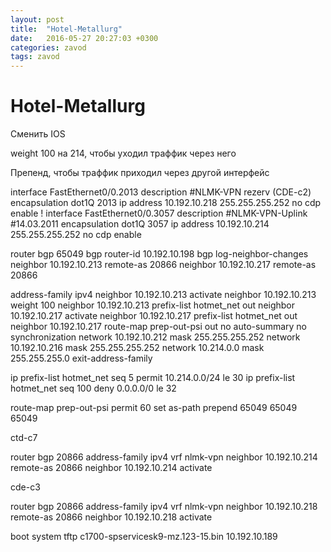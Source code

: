 ```yaml
---
layout: post
title:  "Hotel-Metallurg"
date:   2016-05-27 20:27:03 +0300
categories: zavod
tags: zavod
---
```


# Hotel-Metallurg
Сменить IOS



weight 100 на 214, чтобы уходил траффик через него

Препенд, чтобы траффик приходил через другой интерфейс


interface FastEthernet0/0.2013
 description #NLMK-VPN rezerv (CDE-c2)
 encapsulation dot1Q 2013
 ip address 10.192.10.218 255.255.255.252
 no cdp enable
!
interface FastEthernet0/0.3057
 description #NLMK-VPN-Uplink #14.03.2011
 encapsulation dot1Q 3057
 ip address 10.192.10.214 255.255.255.252
 no cdp enable







router bgp 65049
 bgp router-id 10.192.10.198
 bgp log-neighbor-changes
 neighbor 10.192.10.213 remote-as 20866
 neighbor 10.192.10.217 remote-as 20866


 address-family ipv4
 neighbor 10.192.10.213 activate
 neighbor 10.192.10.213 weight 100
 neighbor 10.192.10.213 prefix-list hotmet_net out
 neighbor 10.192.10.217 activate
 neighbor 10.192.10.217 prefix-list hotmet_net out
 neighbor 10.192.10.217 route-map prep-out-psi out
 no auto-summary
 no synchronization
 network 10.192.10.212 mask 255.255.255.252
 network 10.192.10.216 mask 255.255.255.252
 network 10.214.0.0 mask 255.255.255.0
 exit-address-family



ip prefix-list hotmet_net seq 5 permit 10.214.0.0/24 le 30
ip prefix-list hotmet_net seq 100 deny 0.0.0.0/0 le 32



route-map prep-out-psi permit 60
 set as-path prepend 65049 65049 65049











ctd-c7

router bgp 20866
address-family ipv4 vrf nlmk-vpn
 neighbor 10.192.10.214 remote-as 20866
 neighbor 10.192.10.214 activate



cde-c3

router bgp 20866
address-family ipv4 vrf nlmk-vpn
 neighbor 10.192.10.218 remote-as 20866
 neighbor 10.192.10.218 activate

 






boot system tftp c1700-spservicesk9-mz.123-15.bin 10.192.10.189